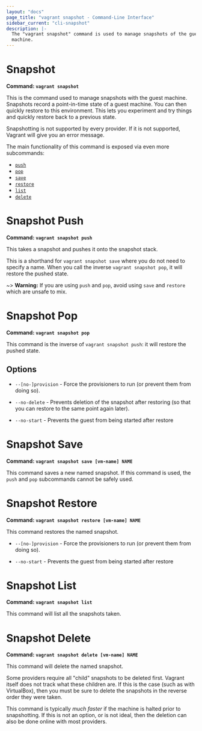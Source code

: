 ```yaml
---
layout: "docs"
page_title: "vagrant snapshot - Command-Line Interface"
sidebar_current: "cli-snapshot"
description: |-
  The "vagrant snapshot" command is used to manage snapshots of the guest
  machine.
---
```


# Snapshot

**Command: `vagrant snapshot`**

This is the command used to manage snapshots with the guest machine.
Snapshots record a point-in-time state of a guest machine. You can then
quickly restore to this environment. This lets you experiment and try things
and quickly restore back to a previous state.

Snapshotting is not supported by every provider. If it is not supported,
Vagrant will give you an error message.

The main functionality of this command is exposed via even more subcommands:

* [`push`](#snapshot-push)
* [`pop`](#snapshot-pop)
* [`save`](#snapshot-save)
* [`restore`](#snapshot-restore)
* [`list`](#snapshot-list)
* [`delete`](#snapshot-delete)

# Snapshot Push

**Command: `vagrant snapshot push`**

This takes a snapshot and pushes it onto the snapshot stack.

This is a shorthand for `vagrant snapshot save` where you do not need
to specify a name. When you call the inverse `vagrant snapshot pop`, it will
restore the pushed state.

~> **Warning:** If you are using `push` and `pop`, avoid using `save`
   and `restore` which are unsafe to mix.

# Snapshot Pop

**Command: `vagrant snapshot pop`**

This command is the inverse of `vagrant snapshot push`: it will restore
the pushed state.

## Options

* `--[no-]provision` - Force the provisioners to run (or prevent them
    from doing so).

* `--no-delete` - Prevents deletion of the snapshot after restoring
    (so that you can restore to the same point again later).

* `--no-start` - Prevents the guest from being started after restore

# Snapshot Save

**Command: `vagrant snapshot save [vm-name] NAME`**

This command saves a new named snapshot. If this command is used, the
`push` and `pop` subcommands cannot be safely used.

# Snapshot Restore

**Command: `vagrant snapshot restore [vm-name] NAME`**

This command restores the named snapshot.

* `--[no-]provision` - Force the provisioners to run (or prevent them
    from doing so).

* `--no-start` - Prevents the guest from being started after restore

# Snapshot List

**Command: `vagrant snapshot list`**

This command will list all the snapshots taken.

# Snapshot Delete

**Command: `vagrant snapshot delete [vm-name] NAME`**

This command will delete the named snapshot.

Some providers require all "child" snapshots to be deleted first. Vagrant
itself does not track what these children are. If this is the case (such
as with VirtualBox), then you must be sure to delete the snapshots in the
reverse order they were taken.

This command is typically _much faster_ if the machine is halted prior to
snapshotting. If this is not an option, or is not ideal, then the deletion
can also be done online with most providers.
